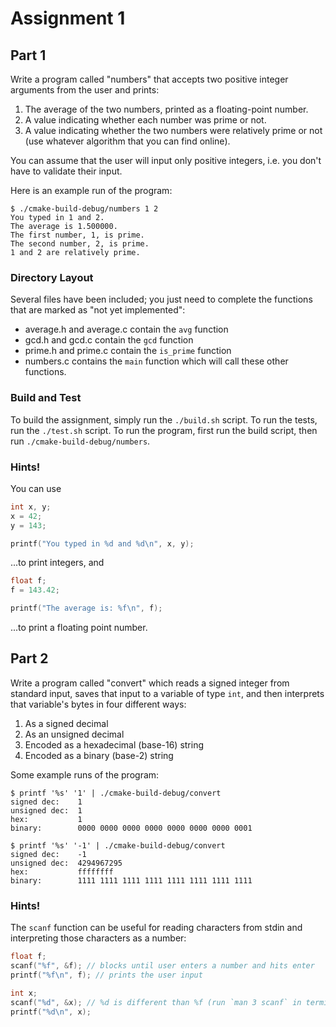 # Assignment 1

## Part 1

Write a program called "numbers" that accepts two positive integer
arguments from the user and prints:

1. The average of the two numbers, printed as a floating-point
   number.
2. A value indicating whether each number was prime or not.
3. A value indicating whether the two numbers were relatively
   prime or not (use whatever algorithm that you can find online).

You can assume that the user will input only positive integers, i.e.
you don't have to validate their input.

Here is an example run of the program:

```shell
$ ./cmake-build-debug/numbers 1 2
You typed in 1 and 2.
The average is 1.500000.
The first number, 1, is prime.
The second number, 2, is prime.
1 and 2 are relatively prime.
```

### Directory Layout

Several files have been included; you just need to complete the
functions that are marked as "not yet implemented":

- average.h and average.c contain the `avg` function
- gcd.h and gcd.c contain the `gcd` function
- prime.h and prime.c contain the `is_prime` function
- numbers.c contains the `main` function which will call these other
  functions.

### Build and Test

To build the assignment, simply run the `./build.sh` script. To run
the tests, run the `./test.sh` script. To run the program, first run
the build script, then run `./cmake-build-debug/numbers`.

### Hints!

You can use 
```c
int x, y;
x = 42;
y = 143;

printf("You typed in %d and %d\n", x, y);
```

...to print integers, and

```c
float f;
f = 143.42;

printf("The average is: %f\n", f);
```

...to print a floating point number.

## Part 2

Write a program called "convert" which reads a signed integer from
standard input, saves that input to a variable of type `int`, and 
then interprets that variable's bytes in four different ways:

1. As a signed decimal
2. As an unsigned decimal
3. Encoded as a hexadecimal (base-16) string
4. Encoded as a binary (base-2) string

Some example runs of the program:

```shell
$ printf '%s' '1' | ./cmake-build-debug/convert
signed dec:    1
unsigned dec:  1
hex:           1
binary:        0000 0000 0000 0000 0000 0000 0000 0001
```

```shell
$ printf '%s' '-1' | ./cmake-build-debug/convert
signed dec:    -1
unsigned dec:  4294967295
hex:           ffffffff
binary:        1111 1111 1111 1111 1111 1111 1111 1111
```

### Hints!

The `scanf` function can be useful for reading characters from stdin
and interpreting those characters as a number:

```c
float f;
scanf("%f", &f); // blocks until user enters a number and hits enter
printf("%f\n", f); // prints the user input

int x;
scanf("%d", &x); // %d is different than %f (run `man 3 scanf` in terminal)
printf("%d\n", x);
```

